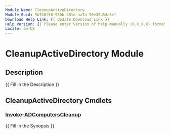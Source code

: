 ```yaml
---
Module Name: CleanupActiveDirectory
Module Guid: 9b7b0f50-950b-401d-aa7a-90e39b54a6ef
Download Help Link: {{ Update Download Link }}
Help Version: {{ Please enter version of help manually (X.X.X.X) format }}
Locale: en-US
---
```


# CleanupActiveDirectory Module
## Description
{{ Fill in the Description }}

## CleanupActiveDirectory Cmdlets
### [Invoke-ADComputersCleanup](Invoke-ADComputersCleanup.md)
{{ Fill in the Synopsis }}


